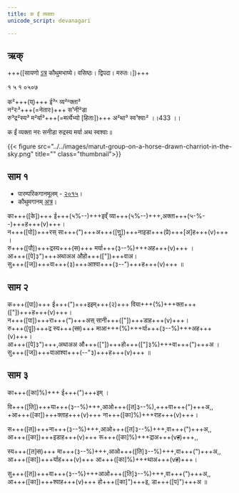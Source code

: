 ```yaml
---
title: क ईं व्यक्ताः
unicode_script: devanagari  

--- 
```


## ऋक्

+++([सायणो [ऽत्र](https://archive.org/details/SamaVedaSanhitaWithSayanabhashyaVolume1SatyavrataSamasrami1874bis_201804/page/n941) कौथुमभाष्ये। वसिष्ठः। द्विपदा। मरुतः।])+++

१ ५ १ ०५०७  

क²+++(य्)+++ ई³ᴷ व्य²ᴿक्ता³  
न²रः³+++(=नेतारः)+++ स¹नी²डा  
रु³द्र²स्य³ म²र्या³+++(=मर्त्येभ्यो [हिताः])+++ अ²था³ स्व¹श्वाः² ।।433 ।।

क ईं व्यक्ता नरः सनीडा रुद्रस्य मर्या अथ स्वश्वाः॥

{{< figure src="../../images/marut-group-on-a-horse-drawn-charriot-in-the-sky.png" title="" class="thumbnail">}}

## साम १
- पारम्परिकगानमूलम् - [२०१५](https://archive.org/stream/sAmaveda-jaiminIya-paravastu-paramparA-docs/UDAKA%20SAANTHI%20SAAMAANI#page/n6/mode/1up)।
- कौथुमगानम् [अत्र](https://archive.org/details/SamaVedaSanhitaWithSayanabhashyaVolume1SatyavrataSamasrami1874bis_201804/page/n941)।

<div class="audioEmbed"  caption="रामानुजार्यः 1974 " src="https://archive
.org/download/jaiminIya-sAma-gAna-paravastu-tradition-rAmAnuja/ka-Im-1.mp3"></div>
<div class="audioEmbed"  caption="गोपालार्यः 2015  " src="https://archive
.org/download/jaiminIya-sAma-gAna-paravastu-tradition-gopAla-2015/ka-Im-1.mp3"></div>
<div class="audioEmbed"  caption="गोपाल-विश्वासयोर् अनुवचनम् 2018 1x" src="https://archive
.org/download/jaiminIya-sAma-gAna-paravastu-tradition-anuvachanam-gopAla-vishvAsa-2018/ka-Im-1.mp3"></div>
<div class="audioEmbed"  caption="गोपाल-विश्वासयोर् अनुवचनम् 2018 1.5x" src="https://archive
.org/download/jaiminIya-sAma-gAna-paravastu-tradition-anuvachanam-gopAla-vishvAsa-2018-150p-speed/ka-Im-1.mp3"></div>


का+++([के])+++ ई+++(५%--)+++इव्ँ व्या+++(५%--)+++,अक्ता+++(५-%--)+++ह+++(v)+++।  
न+++([पो])+++रस् सा+++(")+++अ+++([णॣ])+++नाइडा+++(प्रे)+++[अ]ह+++(v)+++ ।  
रु+++([पौ])+++द्रस्य+++(~~स~~)+++ मर्या+++(३--%)+++अह+++(v)+++ ।  
आ+++([पे]३")+++अथाअअ औहो+++(["])+++वाअ।  
सु+++([ज])+++वा+++(३)+++आश्वा+++(३--")+++ह+++(v)+++ ॥


## साम २
<div class="audioEmbed"  caption="रामानुजार्यः 1974 " src="https://archive
.org/download/jaiminIya-sAma-gAna-paravastu-tradition-rAmAnuja/ka-Im-2.mp3"></div>
<div class="audioEmbed"  caption="गोपालार्यः 2015  " src="https://archive
.org/download/jaiminIya-sAma-gAna-paravastu-tradition-gopAla-2015/ka-Im-2.mp3"></div>
<div class="audioEmbed"  caption="गोपाल-विश्वासयोर् अनुवचनम् 2018 1x" src="https://archive
.org/download/jaiminIya-sAma-gAna-paravastu-tradition-anuvachanam-gopAla-vishvAsa-2018/ka-Im-2.mp3"></div>
<div class="audioEmbed"  caption="गोपाल-विश्वासयोर् अनुवचनम् 2018 1.5x" src="https://archive
.org/download/jaiminIya-sAma-gAna-paravastu-tradition-anuvachanam-gopAla-vishvAsa-2018-150p-speed/ka-Im-2.mp3"></div>

क+++([पा])+++ ई+++(")+++इइम्+++(२)+++ विया+++(%)+++क्ता+++(["])+++ह+++(v)+++।  
न+++([पा])+++रा+++(")+++अस् सानी+++(["])+++डाह+++(v)+++।  
रु+++([पॄ])+++द्र स्य+++(~~सा~~)+++ माआ+++(%)+++र्या+++(३--%)+++अह+++(v)+++।  
आ+++([पे]३")+++,अथाअअ औ+++(["])+++हो+++(["]३%)+++वा+++(")+++अ ।  
सु+++([ज])+++वाआश्वा+++(--"३)+++ह+++(v)+++ ॥

   
## साम ३
<div class="audioEmbed"  caption="रामानुजार्यः 1974 " src="https://archive
.org/download/jaiminIya-sAma-gAna-paravastu-tradition-rAmAnuja/ka-Im-3.mp3"></div>
<div class="audioEmbed"  caption="गोपालार्यः 2015  " src="https://archive
.org/download/jaiminIya-sAma-gAna-paravastu-tradition-gopAla-2015/ka-Im-3.mp3"></div>
<div class="audioEmbed"  caption="गोपाल-विश्वासयोर् अनुवचनम् 2018 1x" src="https://archive
.org/download/jaiminIya-sAma-gAna-paravastu-tradition-anuvachanam-gopAla-vishvAsa-2018/ka-Im-3.mp3"></div>
<div class="audioEmbed"  caption="गोपाल-विश्वासयोर् अनुवचनम् 2018 1.5x" src="https://archive
.org/download/jaiminIya-sAma-gAna-paravastu-tradition-anuvachanam-gopAla-vishvAsa-2018-150p-speed/ka-Im-3.mp3"></div>

का+++([का]%)+++ ई+++(")+++इम् ।

वि+++([ति])+++या+++(३--%)+++,आओ+++([त]३--%),+++वा+++(")+++अ,,  
+आ+++([का])+++क्ताह+++(v)+++ ना+++([का]%)+++राह+++(v)+++।  

स+++([त])+++ना+++(३--%)+++,आओ+++([त]३--%)+++,वा+++(")+++अ,,  
आ+++([का])+++इडाह+++(v)+++ रू+++([का]%)+++द्राअ+++(v~~ह~~)+++,,

स्य+++([त]~~स~~)+++ मा+++(३--%)+++,आओ+++([ति]३--%)+++,वा+++(")+++अ,,  
आ+++([का])+++र्याह+++(v)+++ आ+++([का]%)+++थाअ+++(v~~ह~~)+++।

सु+++([त])+++वा+++(३--%)+++आओ+++([ति]३--%)+++,वा+++(")+++अ,,  
आ+++([का])+++श्वाह+++(v)+++ हो+++([का]")+++इ, डा+++([प]")+++अ ॥


